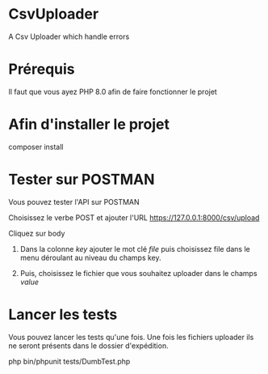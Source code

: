 # CsvUploader
A Csv Uploader which handle errors

# Prérequis
Il faut que vous ayez PHP 8.0 afin de faire fonctionner le projet

# Afin d'installer le projet
composer install

# Tester sur POSTMAN
Vous pouvez tester l'API sur POSTMAN

Choisissez le verbe POST et ajouter l'URL https://127.0.0.1:8000/csv/upload

Cliquez sur body

1) Dans la colonne *key* ajouter le mot clé *file* puis choisissez file dans le menu déroulant au niveau du champs key.

2) Puis, choisissez le fichier que vous souhaitez uploader dans le champs *value*

# Lancer les tests
Vous pouvez lancer les tests qu'une fois. Une fois les fichiers uploader ils ne seront présents dans le dossier d'expédition.

php bin/phpunit tests/DumbTest.php



